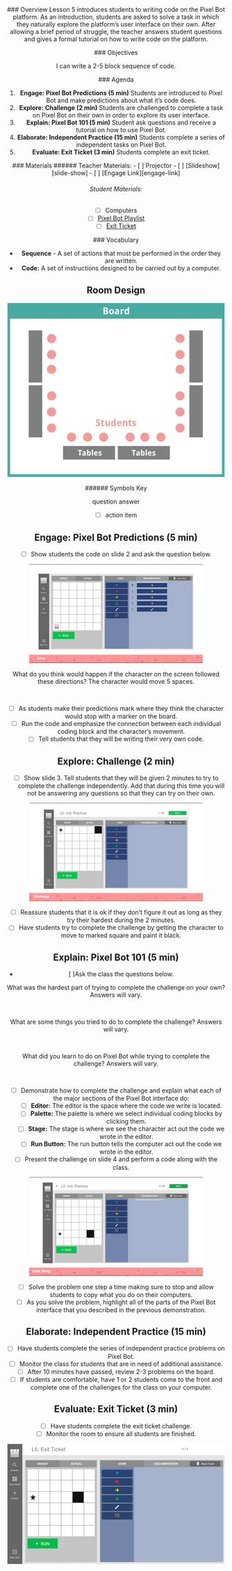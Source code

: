 <header class='header' title='Pixel Bot' subtitle='Lesson 5'/>

<notable>
<iconp src='/icons/activity.png'>### Overview</iconp>
Lesson 5 introduces students to writing code on the Pixel Bot platform. As an introduction, students are asked to solve a task in which they naturally explore the platform’s user interface on their own. After allowing a brief period of struggle, the teacher answers student questions and gives a formal tutorial on how to write code on the platform.

<iconp src='/icons/objectives.png'>### Objectives</iconp>

I can write a 2-5 block sequence of code.

<iconp src='/icons/agenda.png'>### Agenda</iconp>


1. **Engage: Pixel Bot Predictions (5 min)** Students are introduced to Pixel Bot and make predictions about what it’s code does.
1. **Explore: Challenge (2 min)** Students are challenged to complete a task on Pixel Bot on their own in order to explore its user interface.
1. **Explain: Pixel Bot 101 (5 min)** Student ask questions and receive a tutorial on how to use Pixel Bot.
1. **Elaborate: Independent Practice (15 min)** Students complete a series of independent tasks on Pixel Bot.
1. **Evaluate: Exit Ticket (3 min)** Students complete an exit ticket.

<note>
<iconp src='/icons/materials.png'>### Materials</iconp>
###### Teacher Materials:
- [ ] Projector
- [ ] [Slideshow][slide-show]
- [ ] [Engage Link][engage-link]

###### Student Materials:
- [ ] Computers
- [ ] [Pixel Bot Playlist][ind-practice]
- [ ] [Exit Ticket][exit-ticket]

<iconp src='/icons/vocab.png'>### Vocabulary</iconp>

- **Sequence** - A set of actions that must be performed in the order they are written.
- **Code:** A set of instructions designed to be carried out by a computer.

</note>

<pagebreak/>

## Room Design

![room](./images/layout-computer.png)

<note borderLeft='2px solid green' mt='2em'>
###### Symbols Key

<iconp ml='1.65em' type='question'>question</iconp>
<iconp ml='1.65em' type='answer'>answer</iconp>
- [ ] action item
</note>

<pagebreak/>

## Engage: Pixel Bot Predictions (5 min)
- [ ] Show students the code on slide 2 and ask the question below.

![slide-two](./images/slide-two.png)

<iconp type='question'>What do you think would happen if the character on the screen followed these directions?</iconp>
<iconp type='answer'>The character would move 5 spaces.</iconp>

<br/>

- [ ] As students make their predictions mark where they think the character would stop with a marker on the board.
- [ ] Run the code and emphasize the connection between each individual coding block and the character’s movement.
- [ ] Tell students that they will be writing their very own code.

## Explore: Challenge (2 min)
- [ ] Show slide 3. Tell students that they will be given 2 minutes to try to complete the challenge independently. Add that during this time you will not be answering any questions so that they can try on their own.

![slide-three](./images/slide-three.png)

- [ ] Reassure students that it is ok if they don’t figure it out as long as they try their hardest during the 2 minutes.
- [ ] Have students try to complete the challenge by getting the character to move to marked square and paint it black.

## Explain: Pixel Bot 101 (5 min)
- [ ]Ask the class the questions below.


<iconp type='question'>What was the hardest part of trying to complete the challenge on your own?</iconp>
<iconp type='answer'>Answers will vary.</iconp>

<br/>

<iconp type='question'>What are some things you tried to do to complete the challenge?</iconp>
<iconp type='answer'>Answers will vary.</iconp>

<br/>

<iconp type='question'>What did you learn to do on Pixel Bot while trying to complete the challenge?</iconp>
<iconp type='answer'>Answers will vary.</iconp>

<br/>

- [ ] Demonstrate how to complete the challenge and explain what each of the major sections of the Pixel Bot interface do:
   - [ ] **Editor:** The editor is the space where the code we write is located.
   - [ ] **Palette:** The palette is where we select individual coding blocks by clicking them.
   - [ ] **Stage:** The stage is where we see the character act out the code we wrote in the editor.
   - [ ] **Run Button:** The run button tells the computer act out the code we wrote in the editor.

- [ ] Present the challenge on slide 4 and perform a code along with the class.

![slide-four](./images/slide-four.png)

   - [ ] Solve the problem one step a time making sure to stop and allow students to copy what you do on their computers.
   - [ ] As you solve the problem, highlight all of the parts of the Pixel Bot interface that you described in the previous demonstration.

## Elaborate: Independent Practice (15 min)
- [ ] Have students complete the series of independent practice problems on Pixel Bot.
- [ ] Monitor the class for students that are in need of additional assistance.
- [ ] After 10 minutes have passed, review 2-3 problems on the board.
- [ ] If students are comfortable, have 1 or 2 students come to the front and complete one of the challenges for the class on your computer.

## Evaluate: Exit Ticket (3 min)

- [ ] Have students complete the exit ticket challenge.
- [ ] Monitor the room to ensure all students are finished.

![exit-problem](./images/exit-ticket.png)

</notable>

[slide-show]: https://drive.google.com/open?id=1ean8naFUkfNz0ntGLzHQzfmtFkctSoI8hKEruMHbujQ
[engage-link]: https://artbot-26016.firebaseapp.com/VY518
[ind-practice]: https://artbot-26016.firebaseapp.com/J42DG
[exit-ticket]: https://artbot-26016.firebaseapp.com/V3ZP3

